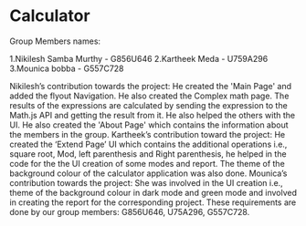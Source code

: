 # Calculator
Group Members names:

1.Nikilesh Samba Murthy - G856U646
2.Kartheek Meda - U759A296
3.Mounica bobba - G557C728

Nikilesh’s contribution towards the project: 
He created the 'Main Page' and added the flyout Navigation. He also created the Complex math page. The results of the expressions are calculated by sending the expression to the Math.js API and getting the result from it. He also helped the others with the UI. He also created the 'About Page' which contains the information about the members in the group.
Kartheek’s contribution toward the project:
He created the ‘Extend Page’ UI which contains the additional operations i.e., square root, Mod, left parenthesis and Right parenthesis, he helped in the code  for the the UI creation of some modes and report. The theme of the background colour of the calculator application was also done.
Mounica’s contribution towards the project:
She was involved in the UI creation i.e., theme of the background colour in dark mode and green mode and involved in creating the report for the corresponding project.
These requirements are done by our group members: G856U646, U75A296, G557C728.
